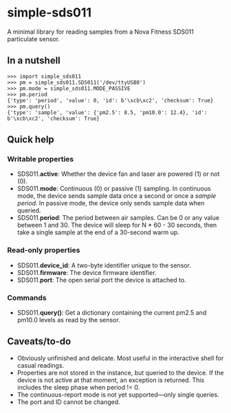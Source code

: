 # simple-sds011
A minimal library for reading samples from a Nova Fitness SDS011 particulate sensor.


## In a nutshell
```
>>> import simple_sds011
>>> pm = simple_sds011.SDS011('/dev/ttyUSB0')
>>> pm.mode = simple_sds011.MODE_PASSIVE
>>> pm.period
{'type': 'period', 'value': 0, 'id': b'\xcb\xc2', 'checksum': True}
>>> pm.query()
{'type': 'sample', 'value': {'pm2.5': 8.5, 'pm10.0': 12.4}, 'id': b'\xcb\xc2', 'checksum': True}
```


## Quick help

### Writable properties
* SDS011.**active**: Whether the device fan and laser are powered (1) or not (0).
* SDS011.**mode**: Continuous (0) or passive (1) sampling. In continuous mode, the device sends sample data once a second or once a *sample period*. In passive mode, the device only sends sample data when queried.
* SDS011.**period**: The period between air samples. Can be 0 or any value between 1 and 30. The device will sleep for N * 60 - 30 seconds, then take a single sample at the end of a 30-second warm up.


### Read-only properties
* SDS011.**device_id**: A two-byte identifier unique to the sensor.
* SDS011.**firmware**: The device firmware identifier.
* SDS011.**port**: The open serial port the device is attached to.


### Commands
* SDS011.**query()**: Get a dictionary containing the current pm2.5 and pm10.0 levels as read by the sensor.


## Caveats/to-do
* Obviously unfinished and delicate. Most useful in the interactive shell for casual readings.
* Properties are not stored in the instance, but queried to the device. If the device is not active at that moment, an exception is returned. This includes the sleep phase when period != 0.
* The continuous-report mode is not yet supported—only single queries.
* The port and ID cannot be changed.
